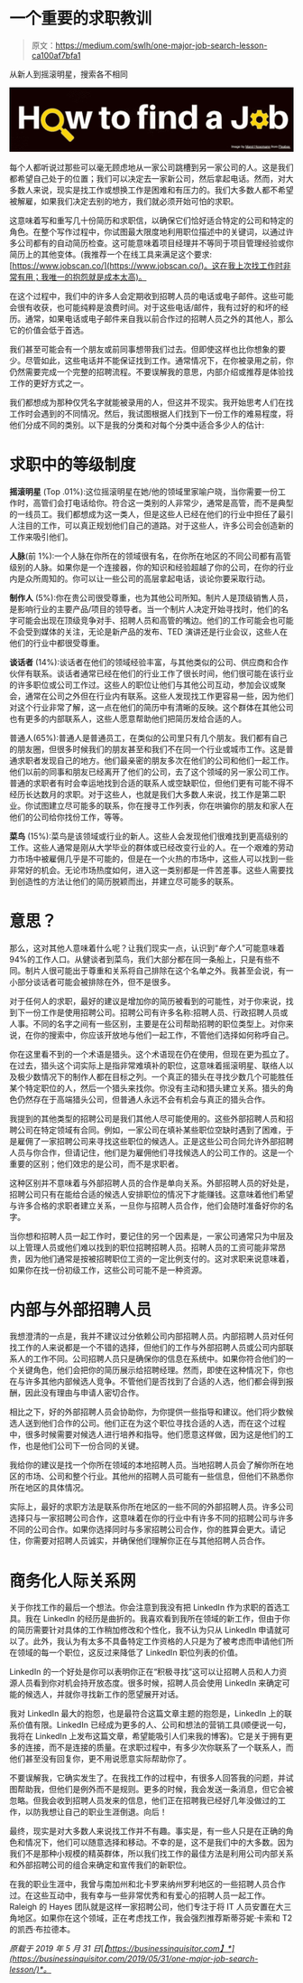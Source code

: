 # 一个重要的求职教训

> 原文：<https://medium.com/swlh/one-major-job-search-lesson-ca100af7bfa1>

从新人到摇滚明星，搜索各不相同

![](img/26911769289f10947be716c196c700ef.png)

每个人都听说过那些可以毫无顾虑地从一家公司跳槽到另一家公司的人。这是我们都希望自己处于的位置；我们可以决定去一家新公司，然后拿起电话。然而，对大多数人来说，现实是找工作或想换工作是困难和有压力的。我们大多数人都不希望被解雇，如果我们决定去别的地方，我们就必须开始可怕的求职。

这意味着写和重写几十份简历和求职信，以确保它们恰好适合特定的公司和特定的角色。在整个写作过程中，你试图最大限度地利用职位描述中的关键词，以通过许多公司都有的自动简历检查。这可能意味着项目经理并不等同于项目管理经验或你简历上的其他变体。(我推荐一个在线工具来满足这个要求:[https://www.jobscan.co/](https://www.jobscan.co/)。这在我上次找工作时非常有用；我唯一的抱怨就是成本太高)。

在这个过程中，我们中的许多人会定期收到招聘人员的电话或电子邮件。这些可能会很有收获，也可能纯粹是浪费时间。对于这些电话/邮件，我有过好的和坏的经历。通常，如果电话或电子邮件来自我以前合作过的招聘人员之外的其他人，那么它的价值会低于首选。

我们甚至可能会有一个朋友或前同事想带我们过去。但即使这样也比你想象的要少。尽管如此，这些电话并不能保证找到工作。通常情况下，在你被录用之前，你仍然需要完成一个完整的招聘流程。不要误解我的意思，内部介绍或推荐是体验找工作的更好方式之一。

我们都想成为那种仅凭名字就能被录用的人，但这并不现实。我开始思考人们在找工作时会遇到的不同情况。然后，我试图根据人们找到下一份工作的难易程度，将他们分成不同的类别。以下是我的分类和对每个分类中适合多少人的估计:

# 求职中的等级制度

**摇滚明星** (Top .01%):这位摇滚明星在她/他的领域里家喻户晓，当你需要一份工作时，高管们会打电话给你。符合这一类别的人非常少，通常是高管，而不是典型的一线员工。我们都想成为这一类人，但是这些人已经在他们的行业中担任了最引人注目的工作，可以真正规划他们自己的道路。对于这些人，许多公司会创造新的工作来吸引他们。

**人脉**(前 1%):一个人脉在你所在的领域很有名，在你所在地区的不同公司都有高管级别的人脉。如果你是一个连接器，你的知识和经验超越了你的公司，在你的行业内是众所周知的。你可以让一些公司的高层拿起电话，谈论你要采取行动。

**制作人** (5%):你在贵公司很受尊重，也为其他公司所知。制片人是顶级销售人员，是影响行业的主要产品/项目的领导者。当一个制片人决定开始寻找时，他们的名字可能会出现在顶级竞争对手、招聘人员和高管的嘴边。他们的工作可能会也可能不会受到媒体的关注，无论是新产品的发布、TED 演讲还是行业会议，这些人在他们的行业中都很受尊重。

**谈话者** (14%):谈话者在他们的领域经验丰富，与其他类似的公司、供应商和合作伙伴有联系。谈话者通常已经在他们的行业工作了很长时间，他们很可能在该行业的许多职位或公司工作过。这些人的职位让他们与其他公司互动，参加会议或聚会，通常在公司之外但在行业内有联系。这些人发现找工作更容易一些，因为他们对这个行业非常了解，这一点在他们的简历中有清晰的反映。这个群体在其他公司也有更多的内部联系人，这些人愿意帮助他们把简历发给合适的人。

普通人(65%):普通人是普通员工，在类似的公司里只有几个朋友。我们都有自己的朋友圈，但很多时候我们的朋友甚至和我们不在同一个行业或城市工作。这是普通求职者发现自己的地方。他们最亲密的朋友多次在他们的公司和他们一起工作。他们以前的同事和朋友已经离开了他们的公司，去了这个领域的另一家公司工作。普通的求职者有时会幸运地找到合适的联系人或空缺职位，但他们更有可能不得不经历长达数月的求职。对于这些人，也就是我们大多数人来说，找工作是第二职业。你试图建立尽可能多的联系，你在搜寻工作列表，你在哄骗你的朋友和家人在他们的公司给你找份工作，等等。

**菜鸟** (15%):菜鸟是该领域或行业的新人。这些人会发现他们很难找到更高级别的工作。这些人通常是刚从大学毕业的群体或已经改变行业的人。在一个艰难的劳动力市场中被雇佣几乎是不可能的，但是在一个火热的市场中，这些人可以找到一些非常好的机会。无论市场热度如何，进入这一类别都是一件苦差事。这些人需要找到创造性的方法让他们的简历脱颖而出，并建立尽可能多的联系。

# 意思？

那么，这对其他人意味着什么呢？让我们现实一点，认识到“*每个人*”可能意味着 94%的工作人口。从健谈者到菜鸟，我们大部分都在同一条船上，只是有些不同。制片人很可能出于尊重和关系将自己排除在这个名单之外。我甚至会说，有一小部分谈话者可能会被排除在外，但不是很多。

对于任何人的求职，最好的建议是增加你的简历被看到的可能性，对于你来说，找到下一份工作是使用招聘公司。招聘公司有许多名称:招聘人员、行政招聘人员或人事。不同的名字之间有一些区别，主要是在公司帮助招聘的职位类型上。对你来说，在你的搜索中，你应该开放地与他们一起工作，不管他们选择如何称呼自己。

你在这里看不到的一个术语是猎头。这个术语现在仍在使用，但现在更为孤立了。在过去，猎头这个词实际上是指非常难填补的职位，这意味着摇滚明星、联络人以及极少数情况下的制作人都在目标之列。一个真正的猎头在寻找少数几个可能胜任某个特定职位的人，然后一个猎头来找你。你没有主动和猎头建立关系。猎头的角色仍然存在于高端猎头公司，但普通人永远不会有机会与真正的猎头合作。

我提到的其他类型的招聘公司是我们其他人尽可能使用的。这些外部招聘人员和招聘公司在特定领域有合同。例如，一家公司在填补某些职位空缺时遇到了困难，于是雇佣了一家招聘公司来寻找这些职位的候选人。正是这些公司合同允许外部招聘人员与你合作，但请记住，他们是为雇佣他们寻找候选人的公司工作的。这是一个重要的区别；他们效忠的是公司，而不是求职者。

这种区别并不意味着与外部招聘人员的合作是单向关系。外部招聘人员的好处是，招聘公司只有在能给合适的候选人安排职位的情况下才能赚钱。这意味着他们希望与许多合格的求职者建立关系，一旦你与招聘人员合作，他们会随时准备好你的名字。

当你想和招聘人员一起工作时，要记住的另一个因素是，一家公司通常只为中层及以上管理人员或他们难以找到的职位招聘招聘人员。招聘人员的工资可能非常昂贵，因为他们通常是按被招聘职位工资的一定比例支付的。这对求职来说意味着，如果你在找一份初级工作，这些公司可能不是一种资源。

# 内部与外部招聘人员

我想澄清的一点是，我并不建议过分依赖公司内部招聘人员。内部招聘人员对任何找工作的人来说都是一个不错的选择，但他们的工作与外部招聘人员或公司内部联系人的工作不同。公司招聘人员只是确保你的信息在系统中。如果你符合他们的一个关键角色，他们会把你的简历展示给招聘经理。然而，即使在这种情况下，你也在与许多其他内部候选人竞争。不管他们是否找到了合适的人选，他们都会得到报酬，因此没有理由与申请人密切合作。

相比之下，好的外部招聘人员会协助你，为你提供一些指导和建议。他们将少数候选人送到他们合作的公司。他们正在为这个职位寻找合适的人选，而在这个过程中，很多时候需要对候选人进行培养和指导。他们愿意这样做，因为这是他们的工作，也是他们公司下一份合同的关键。

我给你的建议是找一个你所在领域的本地招聘人员。当地招聘人员会了解你所在地区的市场、公司和整个行业。其他州的招聘人员可能有一些信息，但他们不熟悉你所在地区的具体情况。

实际上，最好的求职方法是联系你所在地区的一些不同的外部招聘人员。许多公司选择只与一家招聘公司合作，这意味着在你的行业中有许多不同的招聘公司与许多不同的公司合作。如果你选择同时与多家招聘公司合作，你的胜算会更大。请记住，你需要对招聘人员诚实，并确保他们理解你正在与其他招聘人员合作。

# 商务化人际关系网

关于你找工作的最后一个想法。你会注意到我没有把 LinkedIn 作为求职的首选工具。我在 LinkedIn 的经历是曲折的。我喜欢看到我所在领域的新工作，但由于你的简历需要针对具体的工作稍加修改和个性化，我不认为只从 LinkedIn 申请就可以了。此外，我认为有太多不具备特定工作资格的人只是为了被考虑而申请他们所在领域的每一个职位，这反过来降低了 LinkedIn 职位列表的价值。

LinkedIn 的一个好处是你可以表明你正在“积极寻找”这可以让招聘人员和人力资源人员看到你对机会持开放态度。很多时候，招聘人员会使用 LinkedIn 来确定可能的候选人，并就你寻找新工作的愿望展开对话。

我对 LinkedIn 最大的抱怨，也是最符合这篇文章主题的抱怨是，LinkedIn 上的联系价值有限。LinkedIn 已经成为更多的人、公司和想法的营销工具(顺便说一句，我将在 LinkedIn 上发布这篇文章，希望能吸引人们来我的博客)。它是关于拥有更多的连接，而不是连接的质量。在求职过程中，有多少次你联系了一个联系人，而他们甚至没有回复你，更不用说愿意实际帮助你了。

不要误解我，它确实发生了。在我找工作的过程中，有很多人回答我的问题，并试图帮助我，但他们是例外而不是规则。更多的时候，我会发送一条消息，但它会被忽略。但我会收到招聘人员发来的信息，他们正在招聘我已经好几年没做过的工作，以防我想让自己的职业生涯倒退。向后！

最终，现实是对大多数人来说找工作并不有趣。事实是，有一些人只是在正确的角色和情况下，他们可以随意选择和移动。不幸的是，这不是我们中的大多数。因为我们不是那种小规模的精英群体，所以我们找工作的最佳方法是利用公司内部关系和外部招聘公司的组合来确定和宣传我们的新职位。

在我的职业生涯中，我曾与南加州和北卡罗来纳州罗利地区的一些招聘人员合作过。在这些互动中，我有幸与一些非常优秀和有爱心的招聘人员一起工作。Raleigh 的 Hayes 团队就是这样一家招聘公司，他们专注于将 IT 人员安置在大三角地区。如果你在这个领域，正在考虑找工作，我会强烈推荐斯蒂芬妮·卡索和 T2 的凯西·布拉德本。

*原载于 2019 年 5 月 31 日*[*【https://businessinquisitor.com】*](https://businessinquisitor.com/2019/05/31/one-major-job-search-lesson/)*。*